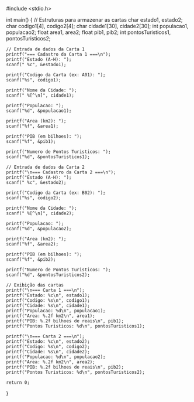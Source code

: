 #include <stdio.h>

int main() {
    // Estruturas para armazenar as cartas
    char estado1, estado2;
    char codigo1[4], codigo2[4];
    char cidade1[30], cidade2[30];
    int populacao1, populacao2;
    float area1, area2;
    float pib1, pib2;
    int pontosTuristicos1, pontosTuristicos2;

    // Entrada de dados da Carta 1
    printf("=== Cadastro da Carta 1 ===\n");
    printf("Estado (A-H): ");
    scanf(" %c", &estado1);

    printf("Codigo da Carta (ex: A01): ");
    scanf("%s", codigo1);

    printf("Nome da Cidade: ");
    scanf(" %[^\n]", cidade1);

    printf("Populacao: ");
    scanf("%d", &populacao1);

    printf("Area (km2): ");
    scanf("%f", &area1);

    printf("PIB (em bilhoes): ");
    scanf("%f", &pib1);

    printf("Numero de Pontos Turisticos: ");
    scanf("%d", &pontosTuristicos1);

    // Entrada de dados da Carta 2
    printf("\n=== Cadastro da Carta 2 ===\n");
    printf("Estado (A-H): ");
    scanf(" %c", &estado2);

    printf("Codigo da Carta (ex: B02): ");
    scanf("%s", codigo2);

    printf("Nome da Cidade: ");
    scanf(" %[^\n]", cidade2);

    printf("Populacao: ");
    scanf("%d", &populacao2);

    printf("Area (km2): ");
    scanf("%f", &area2);

    printf("PIB (em bilhoes): ");
    scanf("%f", &pib2);

    printf("Numero de Pontos Turisticos: ");
    scanf("%d", &pontosTuristicos2);

    // Exibição das cartas
    printf("\n=== Carta 1 ===\n");
    printf("Estado: %c\n", estado1);
    printf("Codigo: %s\n", codigo1);
    printf("Cidade: %s\n", cidade1);
    printf("Populacao: %d\n", populacao1);
    printf("Area: %.2f km2\n", area1);
    printf("PIB: %.2f bilhoes de reais\n", pib1);
    printf("Pontos Turisticos: %d\n", pontosTuristicos1);

    printf("\n=== Carta 2 ===\n");
    printf("Estado: %c\n", estado2);
    printf("Codigo: %s\n", codigo2);
    printf("Cidade: %s\n", cidade2);
    printf("Populacao: %d\n", populacao2);
    printf("Area: %.2f km2\n", area2);
    printf("PIB: %.2f bilhoes de reais\n", pib2);
    printf("Pontos Turisticos: %d\n", pontosTuristicos2);

    return 0;
}